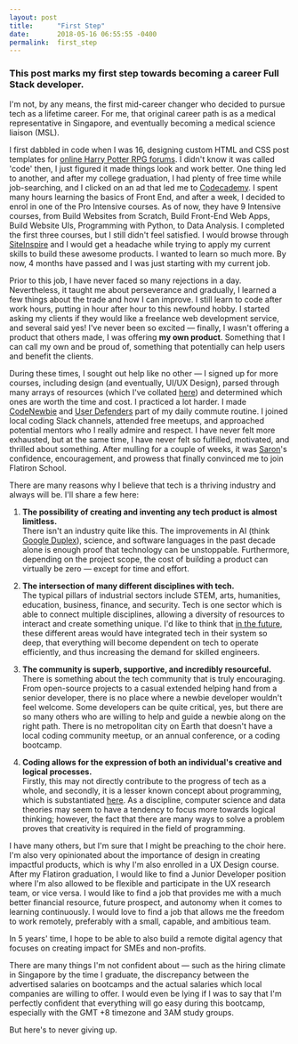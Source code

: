 ```yaml
---
layout: post
title:      "First Step"
date:       2018-05-16 06:55:55 -0400
permalink:  first_step
---
```


### This post marks my first step towards becoming a career Full Stack developer. 

I'm not, by any means, the first mid-career changer who decided to pursue tech as a lifetime career. For me, that original career path is as a medical representative in Singapore, and eventually becoming a medical science liaison (MSL).

I first dabbled in code when I was 16, designing custom HTML and CSS post templates for [online Harry Potter RPG forums](https://potterdirectory.tumblr.com/). I didn't know it was called 'code' then, I just figured it made things look and work better. One thing led to another, and after my college graduation, I had plenty of free time while job-searching, and I clicked on an ad that led me to [Codecademy](https://www.codecademy.com/catalog/subject/web-development). I spent many hours learning the basics of Front End, and after a week, I decided to enrol in one of the Pro Intensive courses. As of now, they have 9 Intensive courses, from Build Websites from Scratch, Build Front-End Web Apps, Build Website UIs, Programming with Python, to Data Analysis. I completed the first three courses, but I still didn't feel satisfied. I would browse through [SiteInspire](https://www.siteinspire.com/) and I would get a headache while trying to apply my current skills to build these awesome products. I wanted to learn so much more. By now, 4 months have passed and I was just starting with my current job. 

Prior to this job, I have never faced so many rejections in a day. Nevertheless, it taught me about perseverance and gradually, I learned a few things about the trade and how I can improve. I still learn to code after work hours, putting in hour after hour to this newfound hobby. I started asking my clients if they would like a freelance web development service, and several said yes! I've never been so excited — finally, I wasn't offering a product that others made, I was offering **my own product**. Something that I can call my own and be proud of, something that potentially can help users and benefit the clients.
 
During these times, I sought out help like no other — I signed up for more courses, including design (and eventually, UI/UX Design), parsed through many arrays of resources (which I've collated [here](https://airtable.com/shrJlUOffa9Q3dKrx])) and determined which ones are worth the time and cost. I practiced a lot harder. I made [CodeNewbie](https://www.codenewbie.org/podcast) and [User Defenders](https://userdefenders.com/) part of my daily commute routine. I joined local coding Slack channels, attended free meetups, and approached potential mentors who I really admire and respect. I have never felt more exhausted, but at the same time, I have never felt so fulfilled, motivated, and thrilled about something. After mulling for a couple of weeks, it was [Saron](https://twitter.com/saronyitbarek?lang=en)'s confidence, encouragement, and prowess that finally convinced me to join Flatiron School. 

There are many reasons why I believe that tech is a thriving industry and always will be. I'll share a few here:
1. **The possibility of creating and inventing any tech product is almost limitless.**  
There isn't an industry quite like this. The improvements in AI (think [Google Duplex](https://medium.com/@LanceUlanoff/did-google-duplex-just-pass-the-turing-test-ffcfe6868b02)), science, and software languages in the past decade alone is enough proof that technology can be unstoppable. Furthermore, depending on the project scope, the cost of building a product can virtually be zero — except for time and effort.

2. **The intersection of many different disciplines with tech.**  
The typical pillars of industrial sectors include STEM, arts, humanities, education, business, finance, and security. Tech is one sector which is able to connect multiple disciplines, allowing a diversity of resources to interact and create something unique. I'd like to think that [in the future](https://www.wired.com/brandlab/2018/03/dxc-creating-tech-economy-future/), these different areas would have integrated tech in their system so deep, that everything will become dependent on tech to operate efficiently, and thus increasing the demand for skilled engineers.

3. **The community is superb, supportive, and incredibly resourceful.**  
There is something about the tech community that is truly encouraging. From open-source projects to a casual extended helping hand from a senior developer, there is no place where a newbie developer wouldn't feel welcome. Some developers can be quite critical, yes, but there are so many others who are willing to help and guide a newbie along on the right path. There is no metropolitan city on Earth that doesn't have a local coding community meetup, or an annual conference, or a coding bootcamp.

4. **Coding allows for the expression of both an individual's creative and logical processes.**  
Firstly, this may not directly contribute to the progress of tech as a whole, and secondly, it is a lesser known concept about programming, which is substantiated [here](https://www.infosun.fim.uni-passau.de/cl/publications/docs/SKA+14.pdf). As a discipline, computer science and data theories may seem to have a tendency to focus more towards logical thinking; however, the fact that there are many ways to solve a problem proves that creativity is required in the field of programming.

I have many others, but I'm sure that I might be preaching to the choir here. I'm also very opinionated about the importance of design in creating impactful products, which is why I'm also enrolled in a UX Design course. After my Flatiron graduation, I would like to find a Junior Developer position where I'm also allowed to be flexible and participate in the UX research team, or vice versa. I would like to find a job that provides me with a much better financial resource, future prospect, and autonomy when it comes to learning continuously. I would love to find a job that allows me the freedom to work remotely, preferably with a small, capable, and ambitious team.

In 5 years' time, I hope to be able to also build a remote digital agency that focuses on creating impact for SMEs and non-profits.

There are many things I'm not confident about — such as the hiring climate in Singapore by the time I graduate, the discrepancy between the advertised salaries on bootcamps and the actual salaries which local companies are willing to offer. I would even be lying if I was to say that I'm perfectly confident that everything will go easy during this bootcamp, especially with the GMT +8 timezone and 3AM study groups. 

But here's to never giving up.


